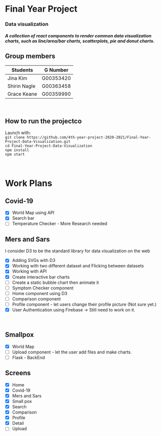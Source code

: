 # Final Year Project 

### Data visualization 
##### A collection of react components to render common data visualization charts, such as line/area/bar charts, scatterplots, pie and donut charts.

## Group members
|    Students   | G Number  |
| ------------- |:-:|
|    Jina Kim   | G00353420 | 
|  Shirin Nagle | G00363458 | 
|  Grace Keane  | G00359990 | 

<br>

## How to run the projectco
Launch with:
<br>
`git clone https://github.com/4th-year-project-2020-2021/Final-Year-Project-Data-Visualization.git`
<br>
`cd Final-Year-Project-Data-Visualization`
<br>
`npm install`
<br>
`npm start`

<br>

# Work Plans

## Covid-19

- [x] World Map using API
- [x] Search bar 
- [ ] Temperature Checker - More Research needed

## Mers and Sars

I consider D3 to be the standard library for data visualization on the web

- [x] Adding SVGs with D3
- [x] Working with two different dataset and Flicking between datasets
- [x] Working with API
- [x] Create interactive bar charts
- [ ] Create a static bubble chart then animate it
- [ ] Symptom Checker component
- [ ] Home component using D3
- [ ] Comparison component 
- [ ] Profile component - let users change their profile picture (Not sure yet.)
- [x] User Authentication using Firebase -> Still need to work on it.

<br>

## Smallpox

- [x] World Map 
- [ ] Upload component - let the user add files and make charts.
- [ ] Flask - BackEnd

## Screens

- [x] Home
- [x] Covid-19
- [x] Mers and Sars
- [x] Small pox
- [x] Search
- [x] Comparison
- [x] Profile
- [x] Detail
- [ ] Upload